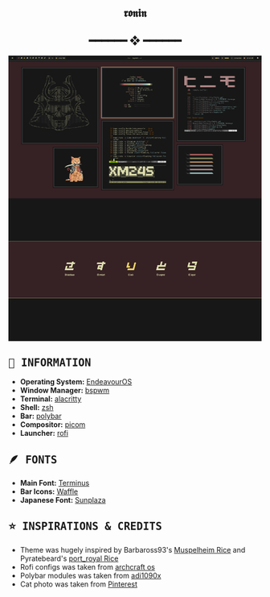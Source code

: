 <h2 align="center"> 𝖗𝖔𝖓𝖎𝖓 </h2>

<h2 align="center"> ━━━━━━  ❖  ━━━━━━ </h2>

<img src="ronin.png" alt="Rice Showcase" align="center">

## <samp>📜 INFORMATION</samp>

- **Operating System:** [EndeavourOS](https://endeavouros.com/)
- **Window Manager:** [bspwm](https://github.com/baskerville/bspwm)
- **Terminal:** [alacritty](https://github.com/alacritty/alacritty)
- **Shell:** [zsh](https://www.zsh.org/)
- **Bar:** [polybar](https://github.com/polybar/polybar)
- **Compositor:** [picom](https://github.com/yshui/picom)
- **Launcher:** [rofi](https://github.com/davatorium/rofi)

## <samp>🪶 FONTS</samp>
- **Main Font:** [Terminus](http://terminus-font.sourceforge.net/)
- **Bar Icons:** [Waffle](https://github.com/addy-dclxvi/bitmap-font-collections)
- **Japanese Font:** [Sunplaza](https://www.fontspace.com/sunplaza-font-f4767)

## <samp>⭐ INSPIRATIONS & CREDITS</samp>
- Theme was hugely inspired by Barbaross93's [Muspelheim Rice](https://github.com/Barbaross93/Muspelheim) and Pyratebeard's [port_royal Rice](https://www.reddit.com/r/unixporn/comments/ifmvrk/2bwm_port_royal/)
- Rofi configs was taken from [archcraft os](https://archcraft.io/flavors.html)
- Polybar modules was taken from [adi1090x](https://github.com/adi1090x/polybar-themes)
- Cat photo was taken from [Pinterest](https://www.pinterest.ph/pin/673710425520243360/)

